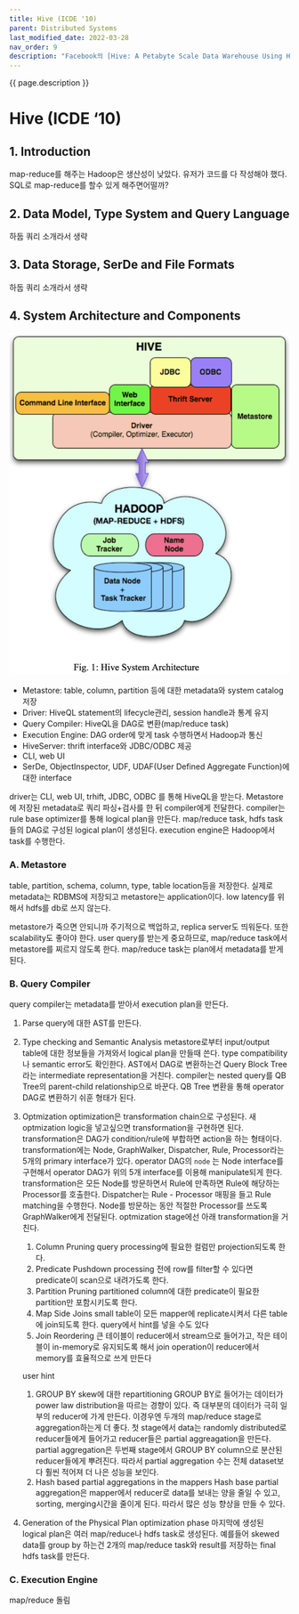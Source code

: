 ```yaml
---
title: Hive (ICDE '10)
parent: Distributed Systems
last_modified_date: 2022-03-28
nav_order: 9
description: "Facebook의 [Hive: A Petabyte Scale Data Warehouse Using Hadoop (ICDE '10)](http://infolab.stanford.edu/~ragho/hive-icde2010.pdf) 을 번역한 글 입니다."
---
```

{{ page.description }}

# Hive (ICDE ‘10)

## 1. Introduction

map-reduce를 해주는 Hadoop은 생산성이 낮았다. 유저가 코드를 다 작성해야 했다. SQL로 map-reduce를 할수 있게 해주면어떨까?

## 2. Data Model, Type System and Query Language

하둡 쿼리 소개라서 생략

## 3. Data Storage, SerDe and File Formats

하둡 쿼리 소개라서 생략

## 4. System Architecture and Components

![hive system architecture](hive/Untitled.png)

- Metastore: table, column, partition 등에 대한 metadata와 system catalog 저장
- Driver: HiveQL statement의 lifecycle관리, session handle과 통계 유지
- Query Compiler: HiveQL을 DAG로 변환(map/reduce task)
- Execution Engine: DAG order에 맞게 task 수행하면서 Hadoop과 통신
- HiveServer: thrift interface와 JDBC/ODBC 제공
- CLI, web UI
- SerDe, ObjectInspector, UDF, UDAF(User Defined Aggregate Function)에 대한 interface

driver는 CLI, web UI, trhift, JDBC, ODBC 를 통해 HiveQL을 받는다. Metastore에 저장된 metadata로 쿼리 파싱+검사를 한 뒤 compiler에게 전달한다. compiler는 rule base optimizer를 통해 logical plan을 만든다. map/reduce task, hdfs task들의 DAG로 구성된 logical plan이 생성된다. execution engine은 Hadoop에서 task를 수행한다.

### A. Metastore

table, partition, schema, column, type, table location등을 저장한다. 실제로 metadata는 RDBMS에 저장되고 metastore는 application이다. low latency를 위해서 hdfs를 db로 쓰지 않는다.

metastore가 죽으면 안되니까 주기적으로 백업하고, replica server도 띄워둔다. 또한 scalability도 좋아야 한다. user query를 받는게 중요하므로, map/reduce task에서 metastore를 찌르지 않도록 한다. map/reduce task는 plan에서 metadata를 받게 된다.

### B. Query Compiler

query compiler는 metadata를 받아서 execution plan을 만든다.

1. Parse
query에 대한 AST를 만든다.
2. Type checking and Semantic Analysis
metastore로부터 input/output table에 대한 정보들을 가져와서 logical plan을 만들때 쓴다. type compatibility나 semantic error도 확인한다. AST에서 DAG로 변환하는건 Query Block Tree라는 intermediate representation을 거친다. compiler는 nested query를 QB Tree의 parent-child relationship으로 바꾼다. QB Tree 변환을 통해 operator DAG로 변환하기 쉬훈 형태가 된다.
3. Optmization
optimization은 transformation chain으로 구성된다. 새 optmization logic을 넣고싶으면 transformation을 구현하면 된다. transformation은 DAG가 condition/rule에 부합하면 action을 하는 형태이다. transformation에는 Node, GraphWalker, Dispatcher, Rule, Processor라는 5개의 primary interface가 있다. operator DAG의 `node` 는 Node interface를 구현해서 operator DAG가 위의 5개 interface를 이용해 manipulate되게 한다.
transformation은 모든 Node를 방문하면서 Rule에 만족하면 Rule에 해당하는 Processor를 호출한다. Dispatcher는 Rule - Processor 매핑을 들고 Rule matching을 수행한다. Node를 방문하는 동안 적절한 Processor를 쓰도록 GraphWalker에게 전달된다.
optmization stage에선 아래 transformation을 거친다.
    1. Column Pruning
    query processing에 필요한 컬럼만 projection되도록 한다.
    2. Predicate Pushdown
    processing 전에 row를 filter할 수 있다면 predicate이 scan으로 내려가도록 한다.
    3. Partition Pruning
    partitioned column에 대한 predicate이 필요한 partition만 포함시키도록 한다.
    4. Map Side Joins
    small table이 모든 mapper에 replicate시켜서 다른 table에 join되도록 한다.
    query에서 hint를 넣을 수도 있다
    5. Join Reordering
    큰 테이블이 reducer에서 stream으로 들어가고, 작은 테이블이 in-memory로 유지되도록 해서 join operation이 reducer에서 memory를 효율적으로 쓰게 만든다

    user hint

    1. GROUP BY skew에 대한 repartitioning
    GROUP BY로 들어가는 데이터가 power law distribution을 따르는 경향이 있다. 즉 대부분의 데이터가 극히 일부의 reducer에 가게 만든다. 이경우엔 두개의 map/reduce stage로 aggregation하는게 더 좋다. 첫 stage에서 data는 randomly distributed로 reducer들에게 들어가고 reducer들은 partial aggreagation을 만든다. partial aggregation은 두번째 stage에서 GROUP BY column으로 분산된 reducer들에게 뿌려진다. 따라서 partial aggregation 수는 전체 dataset보다 훨씬 적어져 더 나은 성능을 보인다.
    2. Hash based partial aggregations in the mappers
    Hash base partial aggregation은 mapper에서 reducer로 data를 보내는 양을 줄일 수 있고, sorting, merging시간을 줄이게 된다. 따라서 많은 성능 향상을 만들 수 있다.
4. Generation of the Physical Plan
optimization phase 마지막에 생성된 logical plan은 여러 map/reduce나 hdfs task로 생성된다. 예를들어 skewed data를 group by 하는건 2개의 map/reduce task와 result를 저장하는 final hdfs task를 만든다.

### C. Execution Engine

map/reduce 돌림